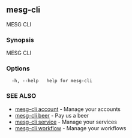 ## mesg-cli

MESG CLI

### Synopsis

MESG CLI

### Options

```
  -h, --help   help for mesg-cli
```

### SEE ALSO

* [mesg-cli account](mesg-cli_account.md)	 - Manage your accounts
* [mesg-cli beer](mesg-cli_beer.md)	 - Pay us a beer
* [mesg-cli service](mesg-cli_service.md)	 - Manage your services
* [mesg-cli workflow](mesg-cli_workflow.md)	 - Manage your workflows

